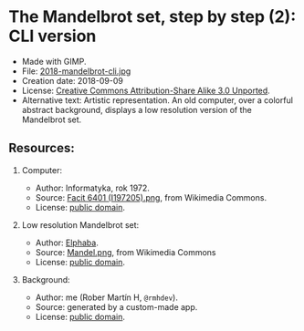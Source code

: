 # The Mandelbrot set, step by step (2): CLI version

* Made with GIMP.
* File: [2018-mandelbrot-cli.jpg](2018-mandelbrot-cli.jpg)
* Creation date: 2018-09-09
* License: [Creative Commons Attribution-Share Alike 3.0 Unported](https://creativecommons.org/licenses/by-sa/3.0/deed.en).
* Alternative text: Artistic representation. An old computer, over a colorful abstract background, displays a low resolution version of the Mandelbrot set.

## Resources:

1. Computer:

    * Author: Informatyka, rok 1972.
    * Source: [Facit 6401 (I197205).png](https://commons.wikimedia.org/wiki/File:Facit_6401_(I197205).png), from Wikimedia Commons.
    * License: [public domain](https://en.wikipedia.org/wiki/public_domain).

2. Low resolution Mandelbrot set:

    * Author: [Elphaba](https://ca.wikipedia.org/wiki/Usuari:Elphaba).
    * Source: [Mandel.png](https://commons.wikimedia.org/wiki/File:Mandel.png), from Wikimedia Commons
    * License: [public domain](https://en.wikipedia.org/wiki/public_domain).

3. Background:
    * Author: me (Rober Martín H, `@rmhdev`).
    * Source: generated by a custom-made app.
    * License: [public domain](https://en.wikipedia.org/wiki/public_domain).
